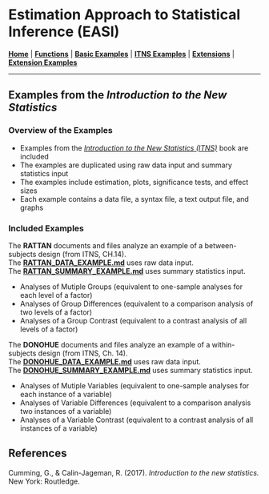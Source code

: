 # Estimation Approach to Statistical Inference (EASI)

[**Home**](https://github.com/cwendorf/EASI/) | 
[**Functions**](https://github.com/cwendorf/EASI/tree/master/A-Functions) | 
[**Basic Examples**](https://github.com/cwendorf/EASI/tree/master/B-BasicExamples) | 
[**ITNS Examples**](https://github.com/cwendorf/EASI/tree/master/C-ITNSExamples) | 
[**Extensions**](https://github.com/cwendorf/EASI/tree/master/D-Extensions) | 
[**Extension Examples**](https://github.com/cwendorf/EASI/tree/master/E-ExtensionExamples) 

---

## Examples from the _Introduction to the New Statistics_

### Overview of the Examples

- Examples from the _[Introduction to the New Statistics (ITNS)](https://thenewstatistics.com/itns/ "Introduction to the New Statistics")_ book are included
- The examples are duplicated using raw data input and summary statistics input
- The examples include estimation, plots, significance tests, and effect sizes
- Each example contains a data file, a syntax file, a text output file, and graphs

### Included Examples

The **RATTAN** documents and files analyze an example of a between-subjects design (from ITNS, CH.14).  
The [**RATTAN_DATA_EXAMPLE.md**](./RATTAN_DATA_EXAMPLE.md) uses raw data input.  
The [**RATTAN_SUMMARY_EXAMPLE.md**](./RATTAN_SUMMARY_EXAMPLE.md) uses summary statistics input.  

- Analyses of Mutiple Groups (equivalent to one-sample analyses for each level of a factor)
- Analyses of Group Differences (equivalent to a comparison analysis of two levels of a factor)
- Analyses of a Group Contrast (equivalent to a contrast analysis of all levels of a factor)

The **DONOHUE** documents and files analyze an example of a within-subjects design (from ITNS, Ch. 14).  
The [**DONOHUE_DATA_EXAMPLE.md**](./DONOHUE_DATA_EXAMPLE.md) uses raw data input.  
The [**DONOHUE_SUMMARY_EXAMPLE.md**](./DONOHUE_SUMMARY_EXAMPLE.md) uses summary statistics input.

- Analyses of Mutiple Variables (equivalent to one-sample analyses for each instance of a variable)
- Analyses of Variable Differences (equivalent to a comparison analysis two instances of a variable)
- Analyses of a Variable Contrast (equivalent to a contrast analysis of all instances of a variable)

## References

Cumming, G., & Calin-Jageman, R. (2017). _Introduction to the new statistics._ New York: Routledge.
